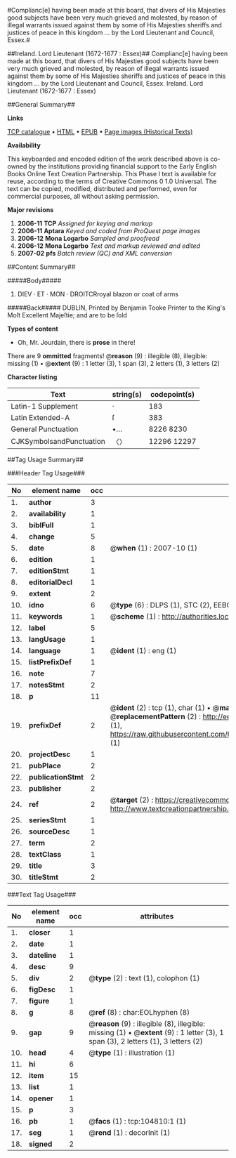 #Complianc[e] having been made at this board, that divers of His Majesties good subjects have been very much grieved and molested, by reason of illegal warrants issued against them by some of His Majesties sheriffs and justices of peace in this kingdom ... by the Lord Lieutenant and Council, Essex.#

##Ireland. Lord Lieutenant (1672-1677 : Essex)##
Complianc[e] having been made at this board, that divers of His Majesties good subjects have been very much grieved and molested, by reason of illegal warrants issued against them by some of His Majesties sheriffs and justices of peace in this kingdom ... by the Lord Lieutenant and Council, Essex.
Ireland. Lord Lieutenant (1672-1677 : Essex)

##General Summary##

**Links**

[TCP catalogue](http://www.ota.ox.ac.uk/tcp/)  • 
[HTML](http://tei.it.ox.ac.uk/tcp/Texts-HTML/free/A46/A46017.html)  • 
[EPUB](http://tei.it.ox.ac.uk/tcp/Texts-EPUB/free/A46/A46017.epub) • 
[Page images (Historical Texts)](https://data.historicaltexts.jisc.ac.uk/view?pubId=eebo-16140362e&pageId=eebo-16140362e-104810-1)

**Availability**

This keyboarded and encoded edition of the
	       work described above is co-owned by the institutions
	       providing financial support to the Early English Books
	       Online Text Creation Partnership. This Phase I text is
	       available for reuse, according to the terms of Creative
	       Commons 0 1.0 Universal. The text can be copied,
	       modified, distributed and performed, even for
	       commercial purposes, all without asking permission.

**Major revisions**

1. __2006-11__ __TCP__ *Assigned for keying and markup*
1. __2006-11__ __Aptara__ *Keyed and coded from ProQuest page images*
1. __2006-12__ __Mona Logarbo__ *Sampled and proofread*
1. __2006-12__ __Mona Logarbo__ *Text and markup reviewed and edited*
1. __2007-02__ __pfs__ *Batch review (QC) and XML conversion*

##Content Summary##

#####Body#####

1. DIEV · ET · MON · DROITCRroyal blazon or coat of arms

#####Back#####
DUBLIN,
Printed by Benjamin Tooke Printer to the King's Moſt Excellent Majeſtie; and are to be ſold

**Types of content**

  * Oh, Mr. Jourdain, there is **prose** in there!

There are 9 **ommitted** fragments! 
 @__reason__ (9) : illegible (8), illegible: missing (1)  •  @__extent__ (9) : 1 letter (3), 1 span (3), 2 letters (1), 3 letters (2)

**Character listing**


|Text|string(s)|codepoint(s)|
|---|---|---|
|Latin-1 Supplement|·|183|
|Latin Extended-A|ſ|383|
|General Punctuation|•…|8226 8230|
|CJKSymbolsandPunctuation|〈〉|12296 12297|

##Tag Usage Summary##

###Header Tag Usage###

|No|element name|occ|attributes|
|---|---|---|---|
|1.|__author__|3||
|2.|__availability__|1||
|3.|__biblFull__|1||
|4.|__change__|5||
|5.|__date__|8| @__when__ (1) : 2007-10 (1)|
|6.|__edition__|1||
|7.|__editionStmt__|1||
|8.|__editorialDecl__|1||
|9.|__extent__|2||
|10.|__idno__|6| @__type__ (6) : DLPS (1), STC (2), EEBO-CITATION (1), OCLC (1), VID (1)|
|11.|__keywords__|1| @__scheme__ (1) : http://authorities.loc.gov/ (1)|
|12.|__label__|5||
|13.|__langUsage__|1||
|14.|__language__|1| @__ident__ (1) : eng (1)|
|15.|__listPrefixDef__|1||
|16.|__note__|7||
|17.|__notesStmt__|2||
|18.|__p__|11||
|19.|__prefixDef__|2| @__ident__ (2) : tcp (1), char (1)  •  @__matchPattern__ (2) : ([0-9\-]+):([0-9IVX]+) (1), (.+) (1)  •  @__replacementPattern__ (2) : http://eebo.chadwyck.com/downloadtiff?vid=$1&page=$2 (1), https://raw.githubusercontent.com/textcreationpartnership/Texts/master/tcpchars.xml#$1 (1)|
|20.|__projectDesc__|1||
|21.|__pubPlace__|2||
|22.|__publicationStmt__|2||
|23.|__publisher__|2||
|24.|__ref__|2| @__target__ (2) : https://creativecommons.org/publicdomain/zero/1.0/ (1), http://www.textcreationpartnership.org/docs/. (1)|
|25.|__seriesStmt__|1||
|26.|__sourceDesc__|1||
|27.|__term__|2||
|28.|__textClass__|1||
|29.|__title__|3||
|30.|__titleStmt__|2||


###Text Tag Usage###

|No|element name|occ|attributes|
|---|---|---|---|
|1.|__closer__|1||
|2.|__date__|1||
|3.|__dateline__|1||
|4.|__desc__|9||
|5.|__div__|2| @__type__ (2) : text (1), colophon (1)|
|6.|__figDesc__|1||
|7.|__figure__|1||
|8.|__g__|8| @__ref__ (8) : char:EOLhyphen (8)|
|9.|__gap__|9| @__reason__ (9) : illegible (8), illegible: missing (1)  •  @__extent__ (9) : 1 letter (3), 1 span (3), 2 letters (1), 3 letters (2)|
|10.|__head__|4| @__type__ (1) : illustration (1)|
|11.|__hi__|6||
|12.|__item__|15||
|13.|__list__|1||
|14.|__opener__|1||
|15.|__p__|3||
|16.|__pb__|1| @__facs__ (1) : tcp:104810:1 (1)|
|17.|__seg__|1| @__rend__ (1) : decorInit (1)|
|18.|__signed__|2||
